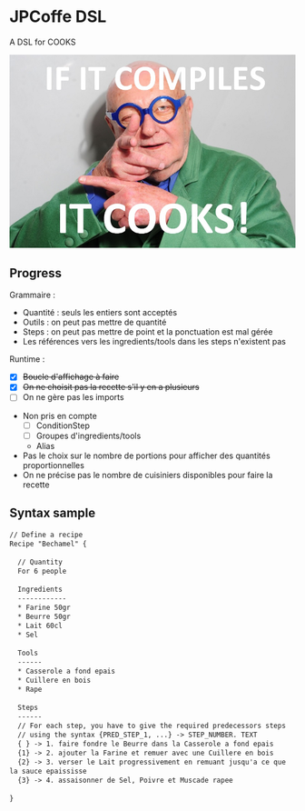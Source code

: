 # JPCoffe DSL

A DSL for COOKS

![jpmeme](./jpmeme.jpg)

## Progress

Grammaire : 

- Quantité : seuls les entiers sont acceptés
- Outils : on peut pas mettre de quantité
- Steps : on peut pas mettre de point et la ponctuation est mal gérée
- Les références vers les ingredients/tools dans les steps n'existent pas

Runtime :

- [X] ~~Boucle d'affichage à faire~~
- [X] ~~On ne choisit pas la recette s'il y en a plusieurs~~
- [ ] On ne gère pas les imports
- Non pris en compte
  - [ ] ConditionStep
  - [ ] Groupes d'ingredients/tools
  - Alias
- Pas le choix sur le nombre de portions pour afficher des quantités proportionnelles
- On ne précise pas le nombre de cuisiniers disponibles pour faire la recette


## Syntax sample

```
// Define a recipe
Recipe "Bechamel" {
  
  // Quantity
  For 6 people

  Ingredients
  ------------
  * Farine 50gr
  * Beurre 50gr
  * Lait 60cl
  * Sel

  Tools
  ------
  * Casserole a fond epais
  * Cuillere en bois
  * Rape

  Steps
  ------
  // For each step, you have to give the required predecessors steps
  // using the syntax {PRED_STEP_1, ...} -> STEP_NUMBER. TEXT
  { } -> 1. faire fondre le Beurre dans la Casserole a fond epais
  {1} -> 2. ajouter la Farine et remuer avec une Cuillere en bois
  {2} -> 3. verser le Lait progressivement en remuant jusqu'a ce que la sauce epaississe
  {3} -> 4. assaisonner de Sel, Poivre et Muscade rapee

}
```
